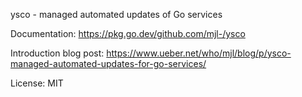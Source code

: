 ysco - managed automated updates of Go services

Documentation: https://pkg.go.dev/github.com/mjl-/ysco

Introduction blog post: https://www.ueber.net/who/mjl/blog/p/ysco-managed-automated-updates-for-go-services/

License: MIT
